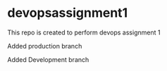 # devopsassignment1
This repo is created to perform devops assignment 1


Added production branch

Added Development branch